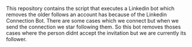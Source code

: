 This repository contains the script that executes a Linkedin bot which removes the older follows an account has because of the Linkedin Connection Bot. There are some cases which we connect but when we send the connection we star following them. So this bot removes thoses cases where the person didnt accept the invitation but we are currently its follower.
